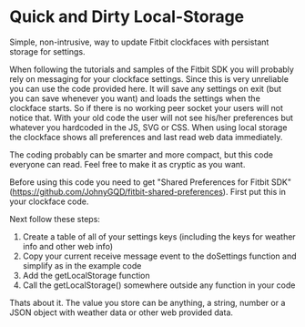 # Quick and Dirty Local-Storage
Simple, non-intrusive, way to update Fitbit clockfaces with persistant storage for settings. 

When following the tutorials and samples of the Fitbit SDK you will probably rely on messaging for your clockface settings. Since this is very unreliable you can use the code provided here. It will save any settings on exit (but you can save whenever you want) and loads the settings when the clockface starts. So if there is no working peer socket your users will not notice that. With your old code the user will not see his/her preferences but whatever you hardcoded in the JS, SVG or CSS. When using local storage the clockface shows all preferences and last read web data immediately.

The coding probably can be smarter and more compact, but this code everyone can read. Feel free to make it as cryptic as you want.

Before using this code you need to get "Shared Preferences for Fitbit SDK" (https://github.com/JohnyGQD/fitbit-shared-preferences). First put this in your clockface code.

Next follow these steps:

1. Create a table of all of your settings keys (including the keys for weather info and other web info)
2. Copy your current receive message event to the doSettings function and simplify as in the example code
3. Add the getLocalStorage function
4. Call the getLocalStorage() somewhere outside any function in your code

Thats about it. The value you store can be anything, a string, number or a JSON object with weather data or other web provided data.


